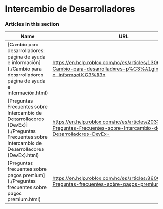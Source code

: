 # Intercambio de Desarrolladores  
### Articles in this section
Name|URL
-|-
[Cambio para desarrolladores: página de ayuda e información](./Cambio para desarrolladores- página de ayuda e información.html) |https://en.help.roblox.com/hc/es/articles/13061189551124-Cambio-para-desarrolladores-p%C3%A1gina-de-ayuda-e-informaci%C3%B3n
[Preguntas Frecuentes sobre Intercambio de Desarrolladores (DevEx)](./Preguntas Frecuentes sobre Intercambio de Desarrolladores (DevEx).html) |https://en.help.roblox.com/hc/es/articles/203314100-Preguntas-Frecuentes-sobre-Intercambio-de-Desarrolladores-DevEx-
[Preguntas frecuentes sobre pagos premium](./Preguntas frecuentes sobre pagos premium.html) |https://en.help.roblox.com/hc/es/articles/360039178532-Preguntas-frecuentes-sobre-pagos-premium